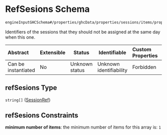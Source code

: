 # RefSesions Schema

```txt
engineInputGHCSchema#/properties/ghcData/properties/sessions/items/properties/sessionRelations/properties/differentDays/properties/refSesions
```

Identifiers of the sessions that they should not be assigned at the same day when this one.


| Abstract            | Extensible | Status         | Identifiable            | Custom Properties | Additional Properties | Access Restrictions | Defined In                                                         |
| :------------------ | ---------- | -------------- | ----------------------- | :---------------- | --------------------- | ------------------- | ------------------------------------------------------------------ |
| Can be instantiated | No         | Unknown status | Unknown identifiability | Forbidden         | Allowed               | none                | [ghc.schema.json\*](../out/ghc.schema.json "open original schema") |

## refSesions Type

`string[]` ([SessionRef](ghc-properties-ghcdata-properties-sessions-session-properties-sessionrelations-properties-differentdays-properties-refsesions-sessionref.md))

## refSesions Constraints

**minimum number of items**: the minimum number of items for this array is: `1`
